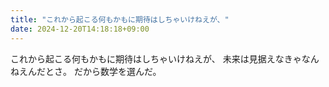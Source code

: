 ```yaml
---
title: "これから起こる何もかもに期待はしちゃいけねえが、"
date: 2024-12-20T14:18:18+09:00
---
```

これから起こる何もかもに期待はしちゃいけねえが、
未来は見据えなきゃなんねえんだとさ。
だから数学を選んだ。
